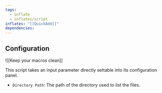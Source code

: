 ```yaml
---
tags:
  - inflate
  - inflates/script
inflates: "[[QuickAdd]]"
dependencies:
---
```

## Configuration

![[Keep your macros clean]]

This script takes an input parameter directly settable into its configuration panel.
- `Directory Path`: The path of the directory used to list the files.